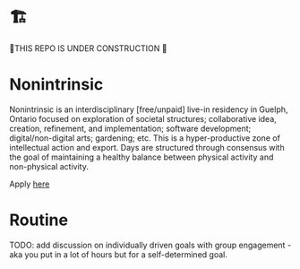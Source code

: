 # 🏗️
🚧THIS REPO IS UNDER CONSTRUCTION 🚧

# Nonintrinsic

Nonintrinsic is an interdisciplinary [free/unpaid] live-in residency in Guelph, Ontario focused on exploration of societal structures; collaborative idea, creation, refinement, and implementation; software development; digital/non-digital arts; gardening; etc. This is a hyper-productive zone of intellectual action and export. Days are structured through consensus with the goal of maintaining a healthy balance between physical activity and non-physical activity. 

Apply [here](https://docs.google.com/forms/d/e/1FAIpQLSdSfg1x76UvTuIm5T-ViDkQUOIPZURQmo5e99gfDm3uDVVsYQ/viewform?usp=sf_link)

# Routine

TODO: add discussion on individually driven goals with group engagement - aka
you put in a lot of hours but for a self-determined goal.  


